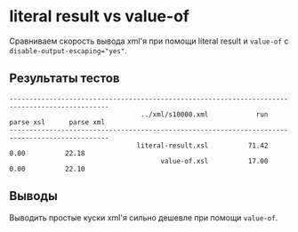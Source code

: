 literal result vs value-of
==========================

Сравниваем скорость вывода xml'я при помощи literal result и `value-of` с `disable-output-escaping="yes"`.


Результаты тестов
-----------------

    -----------------------------------------------------------------------------------------------
                                     ../xml/s10000.xml            run      parse xsl      parse xml
    -----------------------------------------------------------------------------------------------
                                    literal-result.xsl          71.42           0.00          22.18
                                          value-of.xsl          17.00           0.00          22.10


Выводы
------

Выводить простые куски xml'я сильно дешевле при помощи `value-of`.

